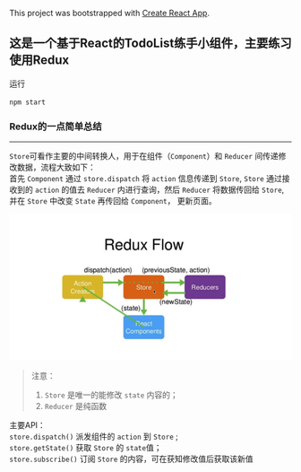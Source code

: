 This project was bootstrapped with [Create React App](https://github.com/facebook/create-react-app).

这是一个基于React的TodoList练手小组件，主要练习使用Redux
---
运行 

`
  npm start
`

### Redux的一点简单总结  
---
` Store `可看作主要的中间转换人，用于在组件（` Component `）和 ` Reducer ` 间传递修改数据，流程大致如下：  
首先 ` Component ` 通过 ` store.dispatch ` 将 ` action ` 信息传递到 ` Store `, ` Store ` 通过接收到的 ` action ` 的值去 ` Reducer ` 内进行查询，然后 ` Reducer ` 将数据传回给 ` Store `,并在 ` Store ` 中改变 ` State ` 再传回给 ` Component `， 更新页面。  

![Redux执行流程](./public/flow.png) 

> 注意：  
> 1. ` Store ` 是唯一的能修改 ` state ` 内容的；  
> 1. ` Reducer ` 是纯函数  

  主要API：  
  ` store.dispatch() `  派发组件的 ` action ` 到 ` Store ` ;  
  ` store.getState() `  获取 ` Store ` 的 ` state `值；  
  ` store.subscribe() ` 订阅 ` Store ` 的内容，可在获知修改值后获取该新值 

